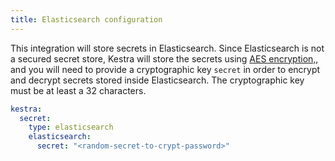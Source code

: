 ```yaml
---
title: Elasticsearch configuration
---
```



This integration will store secrets in Elasticsearch. Since Elasticsearch is not a secured secret store, Kestra will store the secrets using [AES encryption,](https://en.wikipedia.org/wiki/Advanced_Encryption_Standard), and you will need to provide a cryptographic key `secret` in order to encrypt and decrypt secrets stored inside Elasticsearch. The cryptographic key must be at least a 32 characters.

```yaml
kestra:
  secret:
    type: elasticsearch
    elasticsearch:
      secret: "<random-secret-to-crypt-password>"
```

